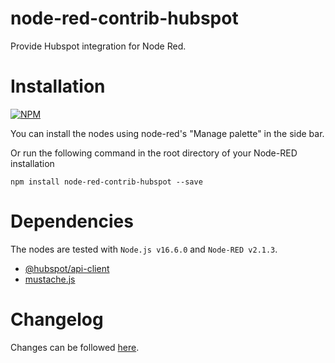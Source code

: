 # node-red-contrib-hubspot

Provide Hubspot integration for Node Red.


# Installation
[![NPM](https://nodei.co/npm/node-red-contrib-hubspot.png?downloads=true)](https://nodei.co/npm/node-red-contrib-hubspot/)

You can install the nodes using node-red's "Manage palette" in the side bar.

Or run the following command in the root directory of your Node-RED installation

    npm install node-red-contrib-hubspot --save


# Dependencies

The nodes are tested with `Node.js v16.6.0` and `Node-RED v2.1.3`.

- [@hubspot/api-client](https://github.com/HubSpot/hubspot-api-nodejs)
- [mustache.js](https://github.com/janl/mustache.js)

# Changelog

Changes can be followed [here](/CHANGELOG.md).

